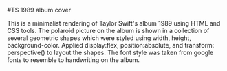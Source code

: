 #TS 1989 album cover

This is a minimalist rendering of Taylor Swift's album 1989 using HTML and CSS tools. The polaroid picture on the album is shown in a collection of several geometric shapes which were styled using width, height, background-color. Applied display:flex, position:absolute, and transform: perspective() to layout the shapes. The font style was taken from google fonts to resemble to handwriting on the album.
